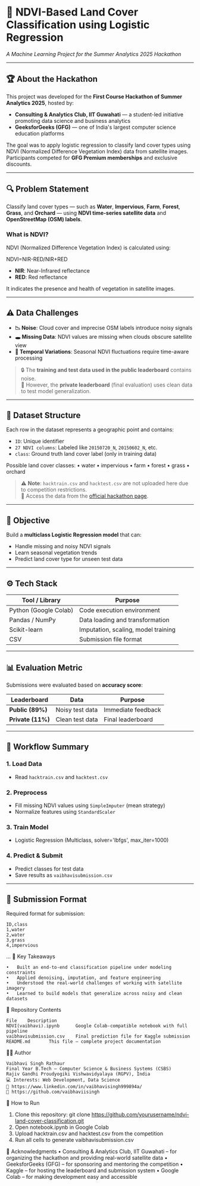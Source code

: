 # 🌿 NDVI-Based Land Cover Classification using Logistic Regression  
*A Machine Learning Project for the Summer Analytics 2025 Hackathon*

---

## 🏆 About the Hackathon

This project was developed for the **First Course Hackathon of Summer Analytics 2025**, hosted by:

- **Consulting & Analytics Club, IIT Guwahati** — a student-led initiative promoting data science and business analytics
- **GeeksforGeeks (GFG)** — one of India's largest computer science education platforms

The goal was to apply logistic regression to classify land cover types using NDVI (Normalized Difference Vegetation Index) data from satellite images.  
Participants competed for **GFG Premium memberships** and exclusive discounts.

---

## 🔍 Problem Statement

Classify land cover types — such as **Water**, **Impervious**, **Farm**, **Forest**, **Grass**, and **Orchard** — using **NDVI time-series satellite data** and **OpenStreetMap (OSM) labels**.

### What is NDVI?

NDVI (Normalized Difference Vegetation Index) is calculated using:

NDVI=NIR-RED/NIR+RED

- **NIR**: Near-Infrared reflectance  
- **RED**: Red reflectance  

It indicates the presence and health of vegetation in satellite images.

---

## ⚠️ Data Challenges

- **📉 Noise**: Cloud cover and imprecise OSM labels introduce noisy signals
- **🕳 Missing Data**: NDVI values are missing when clouds obscure satellite view
- **🔁 Temporal Variations**: Seasonal NDVI fluctuations require time-aware processing

> 🔒 The **training and test data used in the public leaderboard** contains noise.  
> 🧪 However, the **private leaderboard** (final evaluation) uses clean data to test model generalization.

---

## 📁 Dataset Structure

Each row in the dataset represents a geographic point and contains:

- `ID`: Unique identifier  
- `27 NDVI columns`: Labeled like `20150720_N`, `20150602_N`, etc.  
- `class`: Ground truth land cover label (only in training data)

Possible land cover classes:
•	water
•	impervious
•	farm
•	forest
•	grass
•	orchard


> ⚠️ **Note**: `hacktrain.csv` and `hacktest.csv` are not uploaded here due to competition restrictions.  
> 📌 Access the data from the [official hackathon page](https://www.kaggle.com/competitions/summer-analytics-mid-hackathon/overview).

---

## 🎯 Objective

Build a **multiclass Logistic Regression model** that can:
- Handle missing and noisy NDVI signals
- Learn seasonal vegetation trends
- Predict land cover type for unseen test data

---

## ⚙️ Tech Stack

| Tool / Library    | Purpose                         |
|-------------------|---------------------------------|
| Python (Google Colab) | Code execution environment   |
| Pandas / NumPy    | Data loading and transformation |
| Scikit-learn      | Imputation, scaling, model training |
| CSV               | Submission file format          |

---

## 📊 Evaluation Metric

Submissions were evaluated based on **accuracy score**:

| Leaderboard | Data | Purpose |
|-------------|------|---------|
| **Public (89%)** | Noisy test data | Immediate feedback |
| **Private (11%)** | Clean test data | Final leaderboard |

---

## 🚀 Workflow Summary

### 1. Load Data
- Read `hacktrain.csv` and `hacktest.csv`

### 2. Preprocess
- Fill missing NDVI values using `SimpleImputer` (mean strategy)
- Normalize features using `StandardScaler`

### 3. Train Model
- Logistic Regression (Multiclass, solver='lbfgs', max_iter=1000)

### 4. Predict & Submit
- Predict classes for test data
- Save results as `vaibhavisubmission.csv`

---

## 📄 Submission Format

Required format for submission:

```csv
ID,class
1,water
2,water
3,grass
4,impervious
```
...
🧠 Key Takeaways
```
•	Built an end-to-end classification pipeline under modeling constraints
•	Applied denoising, imputation, and feature engineering
•	Understood the real-world challenges of working with satellite imagery
•	Learned to build models that generalize across noisy and clean datasets
```

📂 Repository Contents
```
File	Description
NDVI(vaibhavi).ipynb	  Google Colab-compatible notebook with full pipeline
vaibhavisubmission.csv	  Final prediction file for Kaggle submission
README.md   	This file — complete project documentation
```

🧑‍💻 Author
```
Vaibhavi Singh Rathaur
Final Year B.Tech – Computer Science & Business Systems (CSBS)
Rajiv Gandhi Proudyogiki Vishwavidyalaya (RGPV), India
💻 Interests: Web Development, Data Science
🔗 https://www.linkedin.com/in/vaibhavisingh999894a/
🐙 https://github.com/vaibhaviisingh
```

🚀 How to Run
1. Clone this repository:
git clone https://github.com/yourusername/ndvi-land-cover-classification.git
2. Open notebook.ipynb in Google Colab
3. Upload hacktrain.csv and hacktest.csv from the competition
4. Run all cells to generate vaibhavisubmission.csv

🤝 Acknowledgments
•	Consulting & Analytics Club, IIT Guwahati – for organizing the hackathon and providing real-world satellite data
•	GeeksforGeeks (GFG) – for sponsoring and mentoring the competition
•	Kaggle – for hosting the leaderboard and submission system
•	Google Colab – for making development easy and accessible

